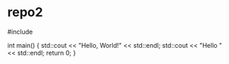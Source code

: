# repo2

#include <iostream>

int main() {
    std::cout << "Hello, World!" << std::endl;
    std::cout << "Hello " << std::endl;
    return 0;
}
